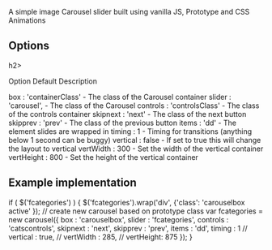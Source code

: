 A simple image Carousel slider built using vanilla JS, Prototype and CSS Animations

<h2>Options</h2>h2>

Option 			   Default 			  Description

box             : 'containerClass'  - The class of the Carousel container
slider          : 'carousel',		- The class of the Carousel
controls        : 'controlsClass'	- The class of the controls container
skipnext        : 'next'			- The class of the next button
skipprev        : 'prev'			- The class of the previous button
items           : 'dd'				- The element slides are wrapped in
timing          : 1					- Timing for transitions (anything below 1 second can be buggy)
vertical        : false				- If set to true this will change the layout to vertical
vertWidth       : 300				- Set the width of the vertical container
vertHeight      : 800				- Set the height of the vertical container

<h2>Example implementation</h2>

if ( $('fcategories') ) {
  $('fcategories').wrap('div', {'class': 'carouselbox active' });
  // create new carousel based on prototype class
 var fcategories = new carousel({
      box       : 'carouselbox',
      slider    : 'fcategories',
      controls  : 'catscontrols',
      skipnext  : 'next',
      skipprev  : 'prev',
      items     : 'dd',
      timing    : 1
      // vertical  : true,
      // vertWidth : 285,
      // vertHeight: 875
  });
}